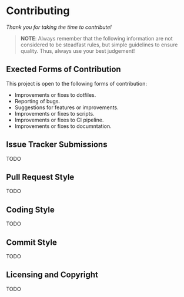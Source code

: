 <!--
SPDX-FileCopyrightText: 2023 Jason Pena <jasonpena@awkless.com>
SPDX-License-Identifier: MIT
-->

# Contributing

_Thank you for taking the time to contribute!_

> __NOTE__: Always remember that the following information are not considered to
> be steadfast rules, but simple guidelines to ensure quality. Thus, always use
> your best judgement!

## Exected Forms of Contribution

This project is open to the following forms of contribution:

- Improvements or fixes to dotfiles.
- Reporting of bugs.
- Suggestions for features or improvements.
- Improvements or fixes to scripts.
- Improvements or fixes to CI pipeline.
- Improvements or fixes to documntation.

## Issue Tracker Submissions

TODO

## Pull Request Style

TODO

## Coding Style

TODO

## Commit Style

TODO

## Licensing and Copyright

TODO
